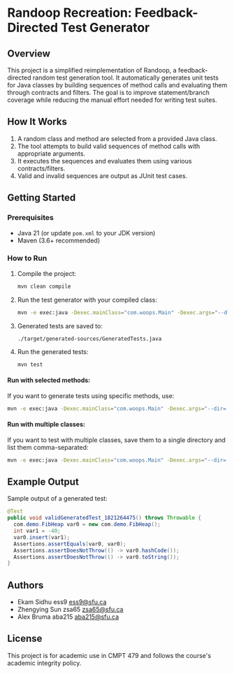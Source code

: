 # Randoop Recreation: Feedback-Directed Test Generator

## Overview

This project is a simplified reimplementation of Randoop, a feedback-directed random test generation tool. It automatically generates unit tests for Java classes by building sequences of method calls and evaluating them through contracts and filters. The goal is to improve statement/branch coverage while reducing the manual effort needed for writing test suites.

## How It Works

1. A random class and method are selected from a provided Java class.
2. The tool attempts to build valid sequences of method calls with appropriate arguments.
3. It executes the sequences and evaluates them using various contracts/filters.
4. Valid and invalid sequences are output as JUnit test cases.

## Getting Started

### Prerequisites

- Java 21 (or update `pom.xml` to your JDK version)
- Maven (3.6+ recommended)

### How to Run

1. Compile the project:

   ```bash
   mvn clean compile
   ```

2. Run the test generator with your compiled class:

   ```bash
   mvn -e exec:java -Dexec.mainClass="com.woops.Main" -Dexec.args="--dir=./target/classes --class=com.demo.FibHeap --reuse-prob=0.85"
   ```

3. Generated tests are saved to:

   ```
   ./target/generated-sources/GeneratedTests.java
   ```

4. Run the generated tests:

   ```bash
   mvn test
   ```
#### Run with selected methods:

If you want to generate tests using specific methods, use:

```bash
mvn -e exec:java -Dexec.mainClass="com.woops.Main" -Dexec.args="--dir=./target/classes --class=com.demo.BinTree find add remove"
```

#### Run with multiple classes:

If you want to test with multiple classes, save them to a single directory and list them comma-separated:

```bash
mvn -e exec:java -Dexec.mainClass="com.woops.Main" -Dexec.args="--dir=./target/classes --class=com.demo.BinTree,com.demo.FibHeap"
```

## Example Output

Sample output of a generated test:

```java
@Test
public void validGeneratedTest_1821264475() throws Throwable {
  com.demo.FibHeap var0 = new com.demo.FibHeap();
  int var1 = -40;
  var0.insert(var1);
  Assertions.assertEquals(var0, var0);
  Assertions.assertDoesNotThrow(() -> var0.hashCode());
  Assertions.assertDoesNotThrow(() -> var0.toString());
}
```

## Authors

- Ekam Sidhu ess9 ess9@sfu.ca
- Zhengying Sun zsa65 zsa65@sfu.ca
- Alex Bruma aba215 aba215@sfu.ca

## License

This project is for academic use in CMPT 479 and follows the course's academic integrity policy.

